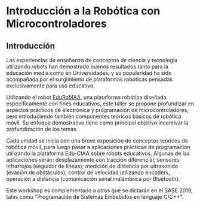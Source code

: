 # Introducción a la Robótica con Microcontroladores
## Introducción
Las experiencias de enseñanza de conceptos de ciencia y tecnología utilizando robots han demostrado buenos resultados tanto para la educación media como en Universidades, y su popularidad ha sido acompañada por el surgimiento de plataformas robóticas pensadas exclusivamente para uso educativo.

Utilizando el robot [EduRoMAA](https://github.com/ciiiutnfrc/eduromaa), una plataforma robótica diseñada específicamente con fines educativos, este taller se propone profundizar en aspectos prácticos de electrónica y programación de microcontroladores, pero introduciendo también componentes teóricos básicos de robótica móvil. Su enfoque demostrativo tiene como principal objetivo incentivar la profundización de los temas.

Cada unidad se inicia con una breve exposición de conceptos teóricos de robótica móvil, para luego pasar a aplicaciones prácticas de programación utilizando la plataforma Edu-CIAA sobre robots educativos. Algunas de las aplicaciones serán: desplazamiento con tracción diferencial; sensores infrarrojos (seguidor de líneas); medición de distancia por ultrasonido (evasión de obstáculos); control de velocidad utilizando encoders, operación a distancia (comunicación serial inalámbrica por Bluetooth).

Este workshop es complementario a otros que se dictarán en el SASE 2019, tales como "Programación de Sistemas Embebidos en lenguaje C/C++".

